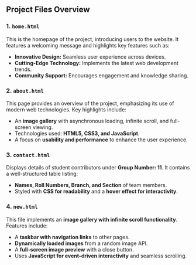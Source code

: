 ## Project Files Overview

### 1. `home.html`
This is the homepage of the project, introducing users to the website. It features a welcoming message and highlights key features such as:
- **Innovative Design:** Seamless user experience across devices.
- **Cutting-Edge Technology:** Implements the latest web development trends.
- **Community Support:** Encourages engagement and knowledge sharing.

### 2. `about.html`
This page provides an overview of the project, emphasizing its use of modern web technologies. Key highlights include:
- An **image gallery** with asynchronous loading, infinite scroll, and full-screen viewing.
- Technologies used: **HTML5, CSS3, and JavaScript**.
- A focus on **usability and performance** to enhance the user experience.

### 3. `contact.html`
Displays details of student contributors under **Group Number: 11**. It contains a well-structured table listing:
- **Names, Roll Numbers, Branch, and Section** of team members.
- Styled with **CSS for readability** and a **hover effect for interactivity**.

### 4. `new.html`
This file implements an **image gallery with infinite scroll functionality**. Features include:
- A **taskbar with navigation links** to other pages.
- **Dynamically loaded images** from a random image API.
- A **full-screen image preview** with a close button.
- Uses **JavaScript for event-driven interactivity** and seamless scrolling.

